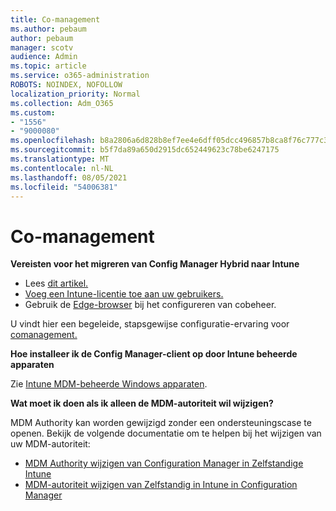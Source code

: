 ```yaml
---
title: Co-management
ms.author: pebaum
author: pebaum
manager: scotv
audience: Admin
ms.topic: article
ms.service: o365-administration
ROBOTS: NOINDEX, NOFOLLOW
localization_priority: Normal
ms.collection: Adm_O365
ms.custom:
- "1556"
- "9000080"
ms.openlocfilehash: b8a2806a6d828b8ef7ee4e6dff05dcc496857b8ca8f76c777c39ff3155809668
ms.sourcegitcommit: b5f7da89a650d2915dc652449623c78be6247175
ms.translationtype: MT
ms.contentlocale: nl-NL
ms.lasthandoff: 08/05/2021
ms.locfileid: "54006381"
---
```

# <a name="co-management"></a>Co-management

**Vereisten voor het migreren van Config Manager Hybrid naar Intune**

- Lees [dit artikel.](https://docs.microsoft.com/mem/configmgr/mdm/understand/what-happened-to-hybrid)
- [Voeg een Intune-licentie toe aan uw gebruikers.](https://docs.microsoft.com/mem/intune/fundamentals/licenses-assign)
- Gebruik de [Edge-browser](https://www.microsoft.com/edge) bij het configureren van cobeheer.

U vindt hier een begeleide, stapsgewijse configuratie-ervaring voor [comanagement.](https://admin.microsoft.com/AdminPortal/Home?#/modernonboarding/comanagesetupguide)

**Hoe installeer ik de Config Manager-client op door Intune beheerde apparaten**

Zie [Intune MDM-beheerde Windows apparaten](https://docs.microsoft.com/mem/configmgr/core/clients/deploy/deploy-clients-to-windows-computers#bkmk_mdm).

**Wat moet ik doen als ik alleen de MDM-autoriteit wil wijzigen?**

MDM Authority kan worden gewijzigd zonder een ondersteuningscase te openen. Bekijk de volgende documentatie om te helpen bij het wijzigen van uw MDM-autoriteit:

- [MDM Authority wijzigen van Configuration Manager in Zelfstandige Intune](https://docs.microsoft.com/mem/configmgr/mdm/understand/what-happened-to-hybrid)
- [MDM-autoriteit wijzigen van Zelfstandig in Intune in Configuration Manager](https://docs.microsoft.com/mem/configmgr/mdm/understand/what-happened-to-hybrid)
